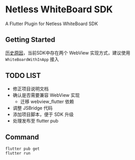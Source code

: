 # Netless WhiteBoard SDK

A Flutter Plugin for Netless WhiteBoard SDK

## Getting Started
[历史原因](History.md)，当前SDK中存在两个 WebView 实现方式，建议使用 `WhiteBoardWithInApp` 接入

## TODO LIST
* 修正项目说明文档
* 确认是否需要兼容 WebView 实现
    * 迁移 webview_flutter 依赖
* 调整 JSBridge 代码
* 添加项目脚本，便于 SDK 升级
* 处理发布至 flutter pub

## Command
```shell script
flutter pub get
flutter run
```